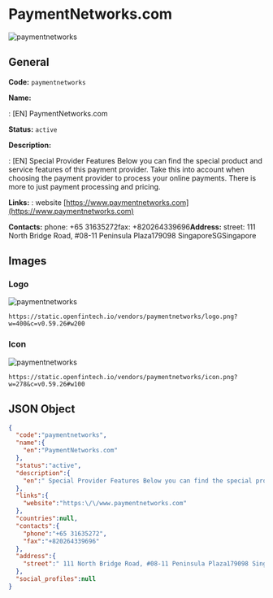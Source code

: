 
# PaymentNetworks.com 
![paymentnetworks](https://static.openfintech.io/vendors/paymentnetworks/logo.png?w=400&c=v0.59.26#w200)  

## General 
 
**Code:** `paymentnetworks` 
 
**Name:** 
 
:	[EN] PaymentNetworks.com 
 
**Status:** `active` 
 
**Description:** 
 
: [EN]  Special Provider Features Below you can find the special product and service features of this payment provider. Take this into account when choosing the payment provider to process your online payments. There is more to just payment processing and pricing.  
 
**Links:** 
: website [https://www.paymentnetworks.com](https://www.paymentnetworks.com) 
 
**Contacts:** 
phone: +65 31635272fax: +820264339696**Address:** 
street:  111 North Bridge Road, #08-11 Peninsula Plaza179098 SingaporeSGSingapore  

## Images 

### Logo 
 
![paymentnetworks](https://static.openfintech.io/vendors/paymentnetworks/logo.png?w=400&c=v0.59.26#w200)  

```
https://static.openfintech.io/vendors/paymentnetworks/logo.png?w=400&c=v0.59.26#w200
```  

### Icon 
 
![paymentnetworks](https://static.openfintech.io/vendors/paymentnetworks/icon.png?w=278&c=v0.59.26#w100)  

```
https://static.openfintech.io/vendors/paymentnetworks/icon.png?w=278&c=v0.59.26#w100
```  

## JSON Object 

```json
{
  "code":"paymentnetworks",
  "name":{
    "en":"PaymentNetworks.com"
  },
  "status":"active",
  "description":{
    "en":" Special Provider Features Below you can find the special product and service\u00a0features of this payment provider. Take this into account when choosing the payment provider to process your online payments. There is more to just payment processing and pricing. "
  },
  "links":{
    "website":"https:\/\/www.paymentnetworks.com"
  },
  "countries":null,
  "contacts":{
    "phone":"+65 31635272",
    "fax":"+820264339696"
  },
  "address":{
    "street":" 111 North Bridge Road, #08-11 Peninsula Plaza179098 SingaporeSGSingapore "
  },
  "social_profiles":null
}
```  

